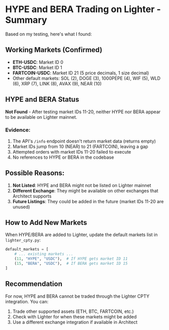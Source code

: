 # HYPE and BERA Trading on Lighter - Summary

Based on my testing, here's what I found:

## Working Markets (Confirmed)
- **ETH-USDC**: Market ID 0
- **BTC-USDC**: Market ID 1  
- **FARTCOIN-USDC**: Market ID 21 (5 price decimals, 1 size decimal)
- Other default markets: SOL (2), DOGE (3), 1000PEPE (4), WIF (5), WLD (6), XRP (7), LINK (8), AVAX (9), NEAR (10)

## HYPE and BERA Status
**Not Found** - After testing market IDs 11-20, neither HYPE nor BERA appear to be available on Lighter mainnet.

### Evidence:
1. The API's `/info` endpoint doesn't return market data (returns empty)
2. Market IDs jump from 10 (NEAR) to 21 (FARTCOIN), leaving a gap
3. Attempted orders with market IDs 11-20 failed to execute
4. No references to HYPE or BERA in the codebase

## Possible Reasons:
1. **Not Listed**: HYPE and BERA might not be listed on Lighter mainnet
2. **Different Exchange**: They might be available on other exchanges that Architect supports
3. **Future Listings**: They could be added in the future (market IDs 11-20 are unused)

## How to Add New Markets
When HYPE/BERA are added to Lighter, update the default markets list in `lighter_cpty.py`:

```python
default_markets = [
    # ... existing markets ...
    (11, "HYPE", "USDC"),  # If HYPE gets market ID 11
    (15, "BERA", "USDC"),  # If BERA gets market ID 15
]
```

## Recommendation
For now, HYPE and BERA cannot be traded through the Lighter CPTY integration. You can:
1. Trade other supported assets (ETH, BTC, FARTCOIN, etc.)
2. Check with Lighter for when these markets might be added
3. Use a different exchange integration if available in Architect